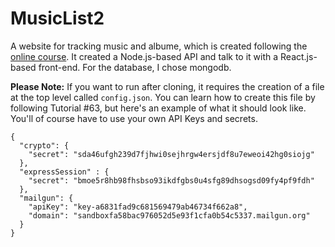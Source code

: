 # MusicList2
A website for tracking music and albume, which is created following the [online course](https://closebrace.com/tutorials/2017-03-06/five-minute-react-01-installing-sublime-text).
It created a Node.js-based API and talk to it with a React.js-based front-end. For the database, I chose mongodb.

**Please Note:** If you want to run after cloning, it requires the creation of a file at the top level called `config.json`.
You can learn how to create this file by following Tutorial #63, but here's an example of what it should look like. You'll of course have to use your own API Keys and secrets.

```
{
  "crypto": {
    "secret": "sda46ufgh239d7fjhwi0sejhrgw4ersjdf8u7eweoi42hg0siojg"
  },
  "expressSession" : {
    "secret": "bmoe5r8hb98fhsbso93ikdfgbs0u4sfg89dhsogsd09fy4pf9fdh"
  },
  "mailgun": {
    "apiKey": "key-a6831fad9c681569479ab46734f662a8",
    "domain": "sandboxfa58bac976052d5e93f1cfa0b54c5337.mailgun.org"
  }
}
```
